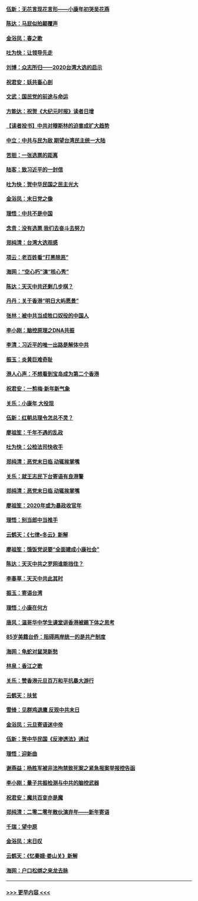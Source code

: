 #### [伍新：无花言现花言形——小康年初哭吴花燕](../pages/nsc993/n11800044.md?t=01172333) 
#### [陈达：马屁似拍颠覆声](../pages/nsc993/n11800010.md?t=01172333) 
#### [金浴凤：春之歌](../pages/nsc993/n11797687.md?t=01172333) 
#### [吐为快：让领导先走](../pages/nsc993/n11797512.md?t=01172333) 
#### [刘博：众志所归——2020台湾大选的启示](../pages/nsc993/n11796878.md?t=01172333) 
#### [祝君安：妖共畜心剖](../pages/nsc993/n11794273.md?t=01172333) 
#### [文武：国民党的前途与命运](../pages/nsc993/n11794198.md?t=01172333) 
#### [方能达：祝贺《大纪元时报》读者日增](../pages/nsc993/n11793807.md?t=01172333) 
#### [【读者投书】中共对穆斯林的迫害成扩大趋势](../pages/nsc993/n11791371.md?t=01172333) 
#### [中立：中共与民为敌 期望台湾民主统一大陆](../pages/nsc993/n11790392.md?t=01172333) 
#### [苦胆：一张选票的距离](../pages/nsc993/n11788914.md?t=01172333) 
#### [陆客：致习近平的一封信](../pages/nsc993/n11788867.md?t=01172333) 
#### [吐为快：贺中华民国之民主光大](../pages/nsc993/n11788618.md?t=01172333) 
#### [金浴凤：末日党之像](../pages/nsc993/n11787475.md?t=01172333) 
#### [理悟：中共不是中国](../pages/nsc993/n11787463.md?t=01172333) 
#### [念贲：没有选票  我们去奋斗去努力](../pages/nsc993/n11787398.md?t=01172333) 
#### [郑纯清：台湾大选观感](../pages/nsc993/n11786210.md?t=01172333) 
#### [项云：老百姓看“打黑除恶”](../pages/nsc993/n11785398.md?t=01172333) 
#### [海网：“空心朽”演“核心秀”](../pages/nsc993/n11783874.md?t=01172333) 
#### [陈达：天灭中共还剩几步棋？](../pages/nsc993/n11783719.md?t=01172333) 
#### [丹丹：关于香港“明日大屿愿景”](../pages/nsc993/n11783273.md?t=01172333) 
#### [张林：被中共当成牲口奴役的中国人](../pages/nsc993/n11782397.md?t=01172333) 
#### [李小刚：脑控原理之DNA共振](../pages/nsc993/n11780962.md?t=01172333) 
#### [李清：习近平的唯一出路是解体中共](../pages/nsc993/n11780866.md?t=01172333) 
#### [振玉：炎黄巨难奇耻](../pages/nsc993/n11779632.md?t=01172333) 
#### [港人心声：不想看到宝岛成为第二个香港](../pages/nsc993/n11778817.md?t=01172333) 
#### [祝君安：一剪梅‧新年新气象](../pages/nsc993/n11776340.md?t=01172333) 
#### [关乐：小康年 大役现](../pages/nsc993/n11774213.md?t=01172333) 
#### [伍新：红朝总理令怎总不灵？](../pages/nsc993/n11770813.md?t=01172333) 
#### [廖祖笙：千年不遇的乱政](../pages/nsc993/n11770373.md?t=01172333) 
#### [吐为快：公检法司快收手](../pages/nsc993/n11770359.md?t=01172333) 
#### [郑纯清：恶党末日临 动辄挨掌嘴](../pages/nsc993/n11769912.md?t=01172333) 
#### [关乐：就王志民下台寄语有良港警](../pages/nsc993/n11769903.md?t=01172333) 
#### [郑纯清：恶党末日临 动辄挨掌嘴](../pages/nsc993/n11769356.md?t=01172333) 
#### [廖祖笙：2020年或为暴政收官年](../pages/nsc993/n11768216.md?t=01172333) 
#### [理悟：别当郎中当推手](../pages/nsc993/n11768243.md?t=01172333) 
#### [云鹤天：《七律▪冬云》新解](../pages/nsc993/n11768204.md?t=01172333) 
#### [廖祖笙：饿饭党说要“全面建成小康社会”](../pages/nsc993/n11767482.md?t=01172333) 
#### [陈达：天灭中共之罗网谁能挡住？](../pages/nsc993/n11767465.md?t=01172333) 
#### [李春草：天灭中共此其时](../pages/nsc993/n11767452.md?t=01172333) 
#### [振玉：寄语台湾](../pages/nsc993/n11767432.md?t=01172333) 
#### [理悟：小康在何方](../pages/nsc993/n11767394.md?t=01172333) 
#### [唐风：温哥华中学生课堂讲香港被踢下体之思考](../pages/nsc993/n11766848.md?t=01172333) 
#### [85岁美籍台侨：阻碍两岸统一的是共产制度](../pages/nsc993/n11765043.md?t=01172333) 
#### [海网：龟蛇对鼠哭新愁](../pages/nsc993/n11764895.md?t=01172333) 
#### [林泉：香江之歌](../pages/nsc993/n11764415.md?t=01172333) 
#### [关乐：赞香港元旦百万和平抗暴大游行](../pages/nsc993/n11764382.md?t=01172333) 
#### [云鹤天：扶贫](../pages/nsc993/n11764245.md?t=01172333) 
#### [雪绮：见群鸡退鹰  反观中共末日](../pages/nsc993/n11762112.md?t=01172333) 
#### [金浴凤：元旦寄语迷中帝](../pages/nsc993/n11761788.md?t=01172333) 
#### [伍新：贺中华民国《反渗透法》通过](../pages/nsc993/n11761994.md?t=01172333) 
#### [理悟：迎新曲](../pages/nsc993/n11761152.md?t=01172333) 
#### [谢燕益：杨胜军被非法拘禁致死案之紧急报案举报控告函](../pages/nsc993/n11756134.md?t=01172333) 
#### [李小刚：量子共振检测与中共的脑控武器](../pages/nsc993/n11754518.md?t=01172333) 
#### [祝君安：魔共百变亦是魔](../pages/nsc993/n11754469.md?t=01172333) 
#### [郑纯清：二零二零年散伙演弃年——新年寄语](../pages/nsc993/n11754195.md?t=01172333) 
#### [千瑞：望中原](../pages/nsc993/n11754159.md?t=01172333) 
#### [金浴凤：末日叹](../pages/nsc993/n11752359.md?t=01172333) 
#### [云鹤天：《忆秦娥‧娄山关》新解](../pages/nsc993/n11752348.md?t=01172333) 
#### [海网：户口松绑之来龙去脉](../pages/nsc993/n11752328.md?t=01172333) 

----
#### [ >>> 更早内容 <<< ](../indexes/nsc993-earlier.md)
